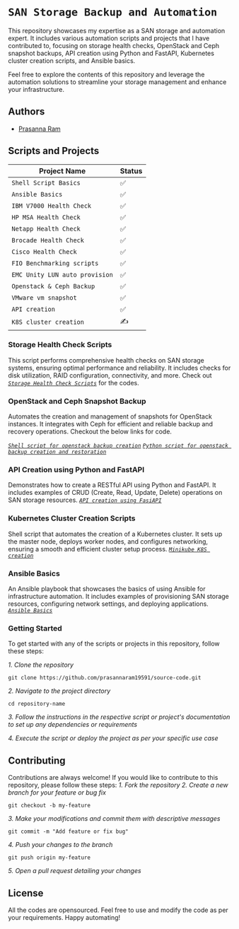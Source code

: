 # `SAN Storage Backup and Automation`

This repository showcases my expertise as a SAN storage and automation expert. It includes various automation scripts and projects that I have contributed to, focusing on storage health checks, OpenStack and Ceph snapshot backups, API creation using Python and FastAPI, Kubernetes cluster creation scripts, and Ansible basics.

Feel free to explore the contents of this repository and leverage the automation solutions to streamline your storage management and enhance your infrastructure.

## Authors
 - [Prasanna Ram](https://github.com/prasannaram19591)

## Scripts and Projects

| Project Name | Status
| -------------| ---------- |
| `Shell Script Basics` | ✅ |
| `Ansible Basics` | ✅ |
| `IBM V7000 Health Check` | ✅ |
| `HP MSA Health Check` | ✅ |
| `Netapp Health Check` | ✅ |
| `Brocade Health Check` | ✅ |
| `Cisco Health Check` | ✅ |
| `FIO Benchmarking scripts` | ✅ |
| `EMC Unity LUN auto provision` | ✅ |
| `Openstack & Ceph Backup` | ✅ |
| `VMware vm snapshot` | ✅ |
| `API creation` | ✅ |
| `K8S cluster creation` | ✍️ |
### Storage Health Check Scripts
This script performs comprehensive health checks on SAN storage systems, ensuring optimal performance and reliability. It includes checks for disk utilization, RAID configuration, connectivity, and more. Check out 
[_`Storage Health Check Scripts`_](https://github.com/prasannaram19591/source-code/tree/main/san_nas_switch_health_check) for the codes.
### OpenStack and Ceph Snapshot Backup
Automates the creation and management of snapshots for OpenStack instances. It integrates with Ceph for efficient and reliable backup and recovery operations. Checkout the below links for code.

[_`Shell script for openstack backup creation`_](https://github.com/prasannaram19591/source-code/tree/main/ceph_openstack_backup_create_and_delete)
[_`Python script for openstack backup creation and restoration`_](https://github.com/prasannaram19591/source-code/tree/main/openstack_instance_backup_add_delete_using_ceph_backend)
### API Creation using Python and FastAPI
 Demonstrates how to create a RESTful API using Python and FastAPI. It includes examples of CRUD (Create, Read, Update, Delete) operations on SAN storage resources.
[_`API creation using FasiAPI`_](https://github.com/prasannaram19591/source-code/tree/main/api)
### Kubernetes Cluster Creation Scripts
Shell script that automates the creation of a Kubernetes cluster. It sets up the master node, deploys worker nodes, and configures networking, ensuring a smooth and efficient cluster setup process.
[_`Minikube K8S creation`_](https://github.com/prasannaram19591/source-code/tree/main/minikube)
### Ansible Basics
An Ansible playbook that showcases the basics of using Ansible for infrastructure automation. It includes examples of provisioning SAN storage resources, configuring network settings, and deploying applications.
[_`Ansible Basics`_](https://github.com/prasannaram19591/source-code/tree/main/ansible_samples)
### Getting Started
To get started with any of the scripts or projects in this repository, follow these steps:

_1. Clone the repository_
```shell
git clone https://github.com/prasannaram19591/source-code.git
```
_2. Navigate to the project directory_
```shell
cd repository-name
```
_3. Follow the instructions in the respective script or project's documentation to set up any dependencies or requirements_

_4. Execute the script or deploy the project as per your specific use case_
## Contributing
Contributions are always welcome! If you would like to contribute to this repository, please follow these steps:
_1. Fork the repository_
_2. Create a new branch for your feature or bug fix_
```shell
git checkout -b my-feature
```
_3. Make your modifications and commit them with descriptive messages_
```shell
git commit -m "Add feature or fix bug"
```
_4. Push your changes to the branch_
```shell
git push origin my-feature
```
_5. Open a pull request detailing your changes_
## License
All the codes are opensourced. Feel free to use and modify the code as per your requirements.
Happy automating!
